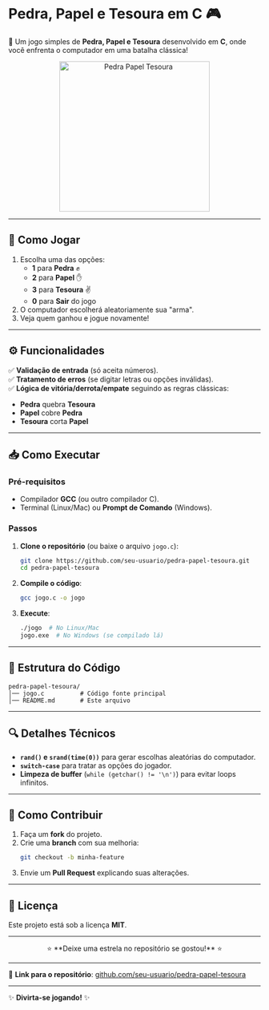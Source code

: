 # **Pedra, Papel e Tesoura em C** 🎮  

🔹 Um jogo simples de **Pedra, Papel e Tesoura** desenvolvido em **C**, onde você enfrenta o computador em uma batalha clássica!  

<p align="center">
  <img src="https://media1.giphy.com/media/v1.Y2lkPTc5MGI3NjExNHpibzI3Ym94bWhzMzhjYzY5dnJlMjN3dTE4ZWxmOWJyNDlreHdoNSZlcD12MV9pbnRlcm5hbF9naWZfYnlfaWQmY3Q9Zw/ze2gn6fMWIV6rWJeCO/giphy.gif" alt="Pedra Papel Tesoura" width="300">
</p>

---

## **🚀 Como Jogar**  
1. Escolha uma das opções:  
   - **1** para **Pedra** ✊  
   - **2** para **Papel** ✋  
   - **3** para **Tesoura** ✌️  
   - **0** para **Sair** do jogo  
2. O computador escolherá aleatoriamente sua "arma".  
3. Veja quem ganhou e jogue novamente!  

---

## **⚙️ Funcionalidades**  
✅ **Validação de entrada** (só aceita números).  
✅ **Tratamento de erros** (se digitar letras ou opções inválidas).  
✅ **Lógica de vitória/derrota/empate** seguindo as regras clássicas:  
   - **Pedra** quebra **Tesoura**  
   - **Papel** cobre **Pedra**  
   - **Tesoura** corta **Papel**  

---

## **📥 Como Executar**  

### **Pré-requisitos**  
- Compilador **GCC** (ou outro compilador C).  
- Terminal (Linux/Mac) ou **Prompt de Comando** (Windows).  

### **Passos**  
1. **Clone o repositório** (ou baixe o arquivo `jogo.c`):  
   ```bash
   git clone https://github.com/seu-usuario/pedra-papel-tesoura.git
   cd pedra-papel-tesoura
   ```
2. **Compile o código**:  
   ```bash
   gcc jogo.c -o jogo
   ```
3. **Execute**:  
   ```bash
   ./jogo  # No Linux/Mac
   jogo.exe  # No Windows (se compilado lá)
   ```

---

## **📁 Estrutura do Código**  
```plaintext
pedra-papel-tesoura/
│── jogo.c          # Código fonte principal
│── README.md       # Este arquivo
```

---

## **🔍 Detalhes Técnicos**  
- **`rand()` e `srand(time(0))`** para gerar escolhas aleatórias do computador.  
- **`switch-case`** para tratar as opções do jogador.  
- **Limpeza de buffer** (`while (getchar() != '\n')`) para evitar loops infinitos.  

---

## **🤝 Como Contribuir**  
1. Faça um **fork** do projeto.  
2. Crie uma **branch** com sua melhoria:  
   ```bash
   git checkout -b minha-feature
   ```
3. Envie um **Pull Request** explicando suas alterações.  

---

## **📜 Licença**  
Este projeto está sob a licença **MIT**.  

--- 

<p align="center">
  ⭐️ **Deixe uma estrela no repositório se gostou!** ⭐️  
</p>

--- 

🔗 **Link para o repositório**: [github.com/seu-usuario/pedra-papel-tesoura](https://github.com/seu-usuario/pedra-papel-tesoura)  

--- 

✨ **Divirta-se jogando!** ✨  
